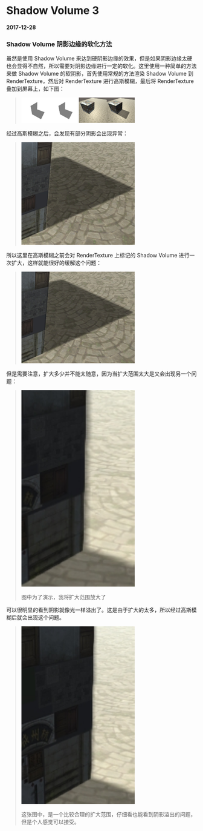# Shadow Volume 3

**2017-12-28**

### Shadow Volume 阴影边缘的软化方法

虽然是使用 Shadow Volume 来达到硬阴影边缘的效果，但是如果阴影边缘太硬也会显得不自然，所以需要对阴影边缘进行一定的软化。这里使用一种简单的方法来做 Shadow Volume 的软阴影，首先使用常规的方法渲染 Shadow Volume 到 RenderTexture，然后对 RenderTexture 进行高斯模糊，最后将 RenderTexture 叠加到屏幕上，如下图：

> <img src="ShadowVolume3/1.jpg" width="300"/>

经过高斯模糊之后，会发现有部分阴影会出现异常：

> <img src="ShadowVolume3/2.jpg" width="300"/>

所以这里在高斯模糊之前会对 RenderTexture 上标记的 Shadow Volume 进行一次扩大，这样就能很好的缓解这个问题：

> <img src="ShadowVolume3/3.jpg" width="300"/>

但是需要注意，扩大多少并不能太随意，因为当扩大范围太大是又会出现另一个问题：

> <img src="ShadowVolume3/4.jpg" width="300"/>
>
> 图中为了演示，我将扩大范围放大了

可以很明显的看到阴影就像光一样溢出了。这是由于扩大的太多，所以经过高斯模糊后就会出现这个问题。

> <img src="ShadowVolume3/5.jpg" width="300"/>
>
> 这张图中，是一个比较合理的扩大范围，仔细看也能看到阴影溢出的问题，但是个人感觉可以接受。